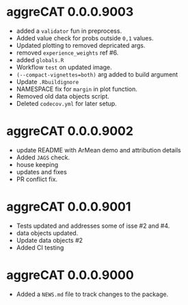 <!-- NEWS.md is maintained by https://cynkra.github.io/fledge, do not edit -->

# aggreCAT 0.0.0.9003

- added a `validator` fun in preprocess.
- Added value check for probs outside `0,1` values.
- Updated plotting to removed depricated args.
- removed `experience_weights` ref #6.
- added `globals.R`
- Workflow `test` on updated image.
- `(--compact-vignettes=both)` arg added to build argument
- Update `.Rbuildignore`
- NAMESPACE fix for `margin` in plot function.
- Removed old data objects script.
- Deleted `codecov.yml` for later setup.


# aggreCAT 0.0.0.9002

- update README with ArMean demo and attribution details
- Added `JAGS` check.
- house keeping
- updates and fixes
- PR conflict fix.


# aggreCAT 0.0.0.9001

- Tests updated and addresses some of isse #2 and #4.
- data objects updated.
- Update data objects #2
- Added CI testing


# aggreCAT 0.0.0.9000

* Added a `NEWS.md` file to track changes to the package.
